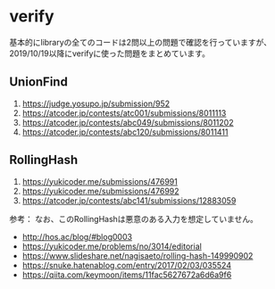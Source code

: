 
# verify

基本的にlibraryの全てのコードは2問以上の問題で確認を行っていますが、2019/10/19以降にverifyに使った問題をまとめています。

## UnionFind

1. <https://judge.yosupo.jp/submission/952>  
1. <https://atcoder.jp/contests/atc001/submissions/8011113>  
1. <https://atcoder.jp/contests/abc049/submissions/8011202>  
1. <https://atcoder.jp/contests/abc120/submissions/8011411>

## RollingHash

1. <https://yukicoder.me/submissions/476991>
1. <https://yukicoder.me/submissions/476992>
1. <https://atcoder.jp/contests/abc141/submissions/12883059>

参考：
なお、このRollingHashは悪意のある入力を想定していません。
- <http://hos.ac/blog/#blog0003>
- <https://yukicoder.me/problems/no/3014/editorial>
- <https://www.slideshare.net/nagisaeto/rolling-hash-149990902>
- <https://snuke.hatenablog.com/entry/2017/02/03/035524>
- <https://qiita.com/keymoon/items/11fac5627672a6d6a9f6>

